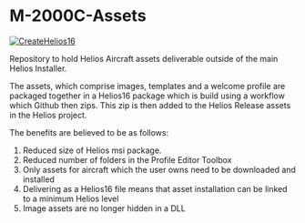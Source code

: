 # M-2000C-Assets
[![CreateHelios16](https://github.com/HeliosVirtualCockpit/M-2000C-Assets/actions/workflows/BuildAssetPackage.yml/badge.svg)](https://github.com/HeliosVirtualCockpit/M-2000C-Assets/actions/workflows/BuildAssetPackage.yml)

Repository to hold Helios Aircraft assets deliverable outside of the main Helios Installer.

The assets, which comprise images, templates and a welcome profile are packaged together in a Helios16 package which is build using a workflow which Github
then zips.  This zip is then added to the Helios Release assets in the Helios project.

The benefits are believed to be as follows:
1. Reduced size of Helios msi package.
1. Reduced number of folders in the Profile Editor Toolbox
1. Only assets for aircraft which the user owns need to be downloaded and installed
1. Delivering as a Helios16 file means that asset installation can be linked to a minimum Helios level
1. Image assets are no longer hidden in a DLL


